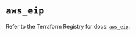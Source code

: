 # `aws_eip`

Refer to the Terraform Registry for docs: [`aws_eip`](https://registry.terraform.io/providers/hashicorp/aws/6.7.0/docs/resources/eip).
